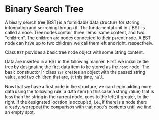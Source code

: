 # Binary Search Tree

A binary search tree (BST) is a formidable data structure for storing information and searching through it. The fundamental unit in a BST is called a node. Tree nodes contain three items: some content, and two "children". The children are nodes connected to their parent node. A BST node can have up to two children: we call them left and right, respectively.

Class `BST` provides a basic tree node object with some String content.

Data are inserted in a BST in the following manner. First, we initialize the tree by designating the first data item to be stored as the `root` node. The basic constructor in class `BST` creates an object with the passed string value, and two children that are, at this time, `null`.

Now that we have a first node in the structure, we can begin adding more data using the following rule: a data item (in this case a string value) that is less than the string in the current node, goes to the left; if greater, to the right. If the designated location is occupied, i.e., if there is a node there already, we repeat the comparison with that node's contents until we find an empty spot.